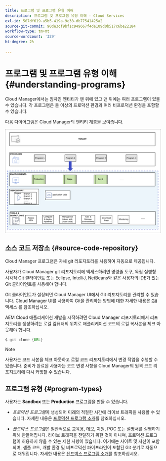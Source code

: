 ```yaml
---
title: 프로그램 및 프로그램 유형 이해
description: 프로그램 및 프로그램 유형 이해 - Cloud Services
exl-id: 507df619-a5b5-419a-9e38-db77541425a2
source-git-commit: 90de3cf9bf1c949667f4de109d0b517c6be22184
workflow-type: tm+mt
source-wordcount: '329'
ht-degree: 2%

---
```


# 프로그램 및 프로그램 유형 이해 {#understanding-programs}

Cloud Manager에서는 임차인 엔티티가 맨 위에 있고 맨 위에는 여러 프로그램이 있을 수 있습니다. 각 프로그램은 둘 이상의 프로덕션 환경과 여러 비프로덕션 환경을 포함할 수 있습니다.

다음 다이어그램은 Cloud Manager의 엔티티 계층을 보여줍니다.

![이미지](assets/program-types1.png)

## 소스 코드 저장소 {#source-code-repository}

Cloud Manager 프로그램은 자체 git 리포지토리를 사용하여 자동으로 제공됩니다.

사용자가 Cloud Manager git 리포지토리에 액세스하려면 명령줄 도구, 독립 실행형 시각적 Git 클라이언트 또는 Eclipse, IntelliJ, NetBeans와 같은 사용자의 IDE가 있는 Git 클라이언트를 사용해야 합니다.

Git 클라이언트가 설정되면 Cloud Manager UI에서 Git 리포지토리를 관리할 수 있습니다. Cloud Manager UI를 사용하여 Git을 관리하는 방법에 대한 자세한 내용은 [Git](/help/implementing/cloud-manager/accessing-git.md)액세스 를 참조하십시오.

AEM Cloud 애플리케이션 개발을 시작하려면 Cloud Manager 리포지토리에서 리포지토리를 생성하려는 로컬 컴퓨터의 위치로 애플리케이션 코드의 로컬 복사본을 체크 아웃해야 합니다.

```java
$ git clone {URL}
```

>[!NOTE]
>사용자는 코드 사본을 체크 아웃하고 로컬 코드 리포지토리에서 변경 작업을 수행할 수 있습니다. 준비가 완료된 사용자는 코드 변경 사항을 Cloud Manager의 원격 코드 리포지토리에 다시 커밋할 수 있습니다.

## 프로그램 유형 {#program-types}

사용자는 **Sandbox** 또는 **Production** 프로그램을 만들 수 있습니다.

* *프로덕션 프로그램*이 생성되어 미래의 적절한 시간에 라이브 트래픽을 사용할 수 있습니다.
자세한 내용은 [프로덕션 프로그램 소개](/help/onboarding/getting-access-to-aem-in-cloud/introduction-production-programs.md)를 참조하십시오.


* *샌드박스 프로그램*은 일반적으로 교육용, 데모, 지원, POC 또는 설명서를 실행하기 위해 만들어집니다. 라이브 트래픽을 전달하기 위한 것이 아니며, 프로덕션 프로그램이 허용하지 않을 수 있는 제한 사항이 있습니다. 여기에는 사이트 및 자산이 포함되며, 샘플 코드, 개발 환경 및 비프로덕션 파이프라인이 포함된 Git 분기로 자동으로 채워집니다.
자세한 내용은 [샌드박스 프로그램 소개](/help/onboarding/getting-access-to-aem-in-cloud/introduction-sandbox-programs.md)를 참조하십시오.
